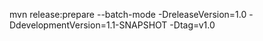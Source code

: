 

mvn release:prepare --batch-mode -DreleaseVersion=1.0 -DdevelopmentVersion=1.1-SNAPSHOT -Dtag=v1.0